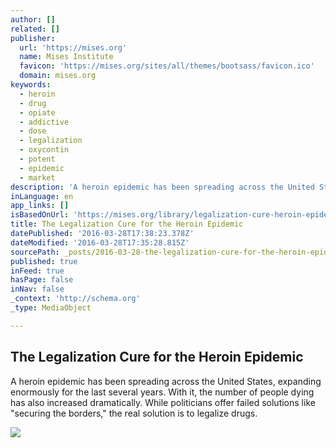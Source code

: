```yaml
---
author: []
related: []
publisher:
  url: 'https://mises.org'
  name: Mises Institute
  favicon: 'https://mises.org/sites/all/themes/bootsass/favicon.ico'
  domain: mises.org
keywords:
  - heroin
  - drug
  - opiate
  - addictive
  - dose
  - legalization
  - oxycontin
  - potent
  - epidemic
  - market
description: 'A heroin epidemic has been spreading across the United States, expanding enormously for the last several years. With it, the number of people dying has also increased dramatically. While politicians offer failed solutions like "securing the borders," the real solution is to legalize drugs.'
inLanguage: en
app_links: []
isBasedOnUrl: 'https://mises.org/library/legalization-cure-heroin-epidemic'
title: The Legalization Cure for the Heroin Epidemic
datePublished: '2016-03-28T17:38:23.378Z'
dateModified: '2016-03-28T17:35:28.815Z'
sourcePath: _posts/2016-03-28-the-legalization-cure-for-the-heroin-epidemic.md
published: true
inFeed: true
hasPage: false
inNav: false
_context: 'http://schema.org'
_type: MediaObject

---
```

<article style=""><h1>The Legalization Cure for the Heroin Epidemic</h1><p>A heroin epidemic has been spreading across the United States, expanding enormously for the last several years. With it, the number of people dying has also increased dramatically. While politicians offer failed solutions like "securing the borders," the real solution is to legalize drugs.</p><img src="https://mises.org/sites/default/files/styles/social_media_1200_x_1200/public/heroin.JPG?itok=AhAheAhv" /></article>